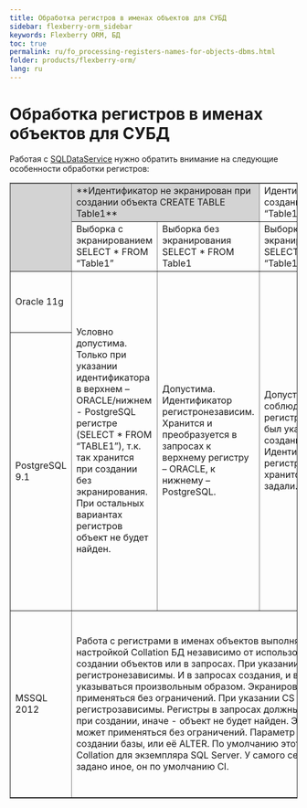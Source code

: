 ```yaml
---
title: Обработка регистров в именах объектов для СУБД
sidebar: flexberry-orm_sidebar
keywords: Flexberry ORM, БД
toc: true
permalink: ru/fo_processing-registers-names-for-objects-dbms.html
folder: products/flexberry-orm/
lang: ru
---
```

# Обработка регистров в именах объектов для СУБД
Работая с [SQLDataService](fo_sql-data-service.html) нужно обратить внимание на следующие особенности обработки регистров:

<table border='1'>
<tr class="tablerow">
  <td rowspan='2' bgcolor="LightGray"></td>
  <td colspan='2' bgcolor="LightGray">
    **Идентификатор не экранирован при создании объекта CREATE TABLE Table1**
  </td>
  <td colspan='2'>
    Идентификатор экранирован при создании объекта CREATE TABLE “Table1”
  </td>
  <td rowspan='2'>
    Особенности для идентификаторов, содержащих символы кириллицы
  </td>
  <td rowspan='2'>
    Особенности использования ключевых слов в качестве идентификаторов
  </td>
</tr>
<tr class="tablerow">  
  <td>Выборка с экранированием SELECT * FROM “Table1”</td>
  <td>Выборка без экранирования SELECT * FROM Table1</td>
  <td>Выборка с экранированием SELECT * FROM “Table1”</td>
  <td>Выборка без экранирования SELECT * FROM Table1</td>
</tr>
<tr class="tablerow">
  <td>Oracle 11g</td>
  <td rowspan='2'>
   Условно допустима. Только при указании идентификатора в верхнем – ORACLE/нижнем - PostgreSQL регистре (SELECT * FROM “TABLE1”), т.к. так хранится при создании без экранирования. При остальных вариантах регистров объект не будет найден.
  </td>
  <td rowspan='2'>
   Допустима. Идентификатор регистронезависим. Хранится и преобразуется в запросах к верхнему регистру – ORACLE, к нижнему –PostgreSQL.
  </td>
  <td rowspan='2'>Допустима с соблюдением регистра, как был указан при создании. Идентификатор регистрозавсим, хранится, как задали.</td>
  <td rowspan='2'>
    Условно допустима. Только если при создании идентификатор был указан в верхнем – ORACLE/нижнем - PostgreSQL регистре (CREATE TABLE “TABLE1”), т.к. так преобразуется в запросах без экранирования. При остальных вариантах регистров объект не будет найден. 
  </td>
  <td>Без особенностей. Обработка аналогична латинице.</td>
  <td rowspan='2'>
   Можно использовать, но такой идентификатор, как при создании объекта, так и при использовании в запросах, должен быть экранирован. Т.е. всегда регистрозависим
   </td>
</tr>
<tr class="tablerow">
  <td>PostgreSQL 9.1</td>
  <td>
    Независимо от способа создания объекта (с экранированием/без) идентификатор будет регистрозависим. Обращаться к нему в запросах, также независимо от способа создания, можно как с экранированием, так и без, но строго с соблюдением регистра всех символов (какой был использован при создании).
  </td>
</tr>
<tr class="tablerow">
  <td>MSSQL 2012</td>
  <td colspan='4'>
   Работа с регистрами в именах объектов выполняется в соответствии с настройкой Collation БД независимо от использования экранирования при создании объектов или в запросах.
При указании CI (Case Insensitive) имена регистронезависимы. И в запросах создания, и в выборках регистры могут указываться произвольным образом. Экранирование также может применяться без ограничений.
При указании CS (Case Sensitive) имена регистрозависимы. Регистры в запросах должны быть указаны точно как при создании, иначе - объект не будет найден. Экранирование также может применяться без ограничений.
Параметр Collation БД задается при создании базы, или её  ALTER. По умолчанию этот параметр совпадает с Collation для экземпляра SQL Server. У самого сервера, если не было задано иное, он по умолчанию CI.
  </td>
  <td>Без особенностей. Обработка аналогична латинице.</td>
  <td>Можно использовать, но такой идентификатор, как при создании объекта, так и при использовании в запросах, должен быть экранирован (кавычками или квадратными скобками). Регистрозависимость , как и в общем случае, определяется только настройкой Collation БД.</td>
</tr>
</table>





 


